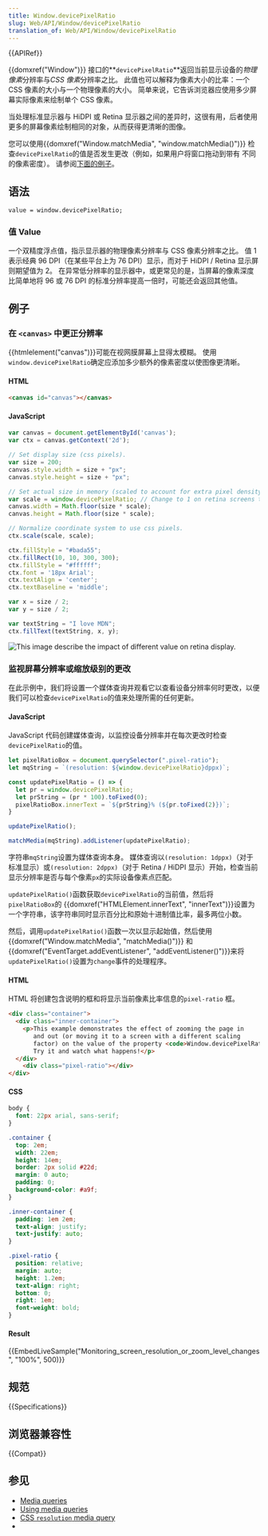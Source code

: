 ```yaml
---
title: Window.devicePixelRatio
slug: Web/API/Window/devicePixelRatio
translation_of: Web/API/Window/devicePixelRatio
---
```

{{APIRef}}

{{domxref("Window")}} 接口的**`devicePixelRatio`**返回当前显示设备的*物理像素*分辨率与*CSS 像素*分辨率之比。 此值也可以解释为像素大小的比率：一个 CSS 像素的大小与一个物理像素的大小。 简单来说，它告诉浏览器应使用多少屏幕实际像素来绘制单个 CSS 像素。

当处理标准显示器与 HiDPI 或 Retina 显示器之间的差异时，这很有用，后者使用更多的屏幕像素绘制相同的对象，从而获得更清晰的图像。

您可以使用{{domxref("Window.matchMedia", "window.matchMedia()")}} 检查`devicePixelRatio`的值是否发生更改（例如，如果用户将窗口拖动到带有 不同的像素密度）。 请参阅[下面的例子](#监视屏幕分辨率或缩放级别的更改)。

## 语法

```plain
value = window.devicePixelRatio;
```

### 值 Value

一个双精度浮点值，指示显示器的物理像素分辨率与 CSS 像素分辨率之比。 值 1 表示经典 96 DPI（在某些平台上为 76 DPI）显示，而对于 HiDPI / Retina 显示屏则期望值为 2。 在异常低分辨率的显示器中，或更常见的是，当屏幕的像素深度比简单地将 96 或 76 DPI 的标准分辨率提高一倍时，可能还会返回其他值。

## 例子

### 在 `<canvas>` 中更正分辨率

{{htmlelement("canvas")}}可能在视网膜屏幕上显得太模糊。 使用`window.devicePixelRatio`确定应添加多少额外的像素密度以使图像更清晰。

#### HTML

```html
<canvas id="canvas"></canvas>
```

#### JavaScript

```js
var canvas = document.getElementById('canvas');
var ctx = canvas.getContext('2d');

// Set display size (css pixels).
var size = 200;
canvas.style.width = size + "px";
canvas.style.height = size + "px";

// Set actual size in memory (scaled to account for extra pixel density).
var scale = window.devicePixelRatio; // Change to 1 on retina screens to see blurry canvas.
canvas.width = Math.floor(size * scale);
canvas.height = Math.floor(size * scale);

// Normalize coordinate system to use css pixels.
ctx.scale(scale, scale);

ctx.fillStyle = "#bada55";
ctx.fillRect(10, 10, 300, 300);
ctx.fillStyle = "#ffffff";
ctx.font = '18px Arial';
ctx.textAlign = 'center';
ctx.textBaseline = 'middle';

var x = size / 2;
var y = size / 2;

var textString = "I love MDN";
ctx.fillText(textString, x, y);
```

![This image describe the impact of different value on retina display. ](https://mdn.mozillademos.org/files/15023/devicePixelRation%20Diff..png)

### 监视屏幕分辨率或缩放级别的更改

在此示例中，我们将设置一个媒体查询并观看它以查看设备分辨率何时更改，以便我们可以检查`devicePixelRatio`的值来处理所需的任何更新。

#### JavaScript

JavaScript 代码创建媒体查询，以监控设备分辨率并在每次更改时检查`devicePixelRatio`的值。

```js
let pixelRatioBox = document.querySelector(".pixel-ratio");
let mqString = `(resolution: ${window.devicePixelRatio}dppx)`;

const updatePixelRatio = () => {
  let pr = window.devicePixelRatio;
  let prString = (pr * 100).toFixed(0);
  pixelRatioBox.innerText = `${prString}% (${pr.toFixed(2)})`;
}

updatePixelRatio();

matchMedia(mqString).addListener(updatePixelRatio);
```

字符串`mqString`设置为媒体查询本身。 媒体查询以`(resolution: 1dppx)`（对于标准显示）或`(resolution: 2dppx)`（对于 Retina / HiDPI 显示）开始，检查当前显示分辨率是否与每个像素`px`的实际设备像素点匹配。

`updatePixelRatio()`函数获取`devicePixelRatio`的当前值，然后将`pixelRatioBox`的 {{domxref("HTMLElement.innerText", "innerText")}}设置为一个字符串，该字符串同时显示百分比和原始十进制值比率，最多两位小数。

然后，调用`updatePixelRatio()`函数一次以显示起始值，然后使用{{domxref("Window.matchMedia", "matchMedia()")}} 和 {{domxref("EventTarget.addEventListener", "addEventListener()")}}来将`updatePixelRatio()`设置为`change`事件的处理程序。

#### HTML

HTML 将创建包含说明的框和将显示当前像素比率信息的`pixel-ratio` 框。

```html
<div class="container">
  <div class="inner-container">
    <p>This example demonstrates the effect of zooming the page in
       and out (or moving it to a screen with a different scaling
       factor) on the value of the property <code>Window.devicePixelRatio</code>.
       Try it and watch what happens!</p>
  </div>
    <div class="pixel-ratio"></div>
</div>
```

#### CSS

```css
body {
  font: 22px arial, sans-serif;
}

.container {
  top: 2em;
  width: 22em;
  height: 14em;
  border: 2px solid #22d;
  margin: 0 auto;
  padding: 0;
  background-color: #a9f;
}

.inner-container {
  padding: 1em 2em;
  text-align: justify;
  text-justify: auto;
}

.pixel-ratio {
  position: relative;
  margin: auto;
  height: 1.2em;
  text-align: right;
  bottom: 0;
  right: 1em;
  font-weight: bold;
}
```

#### Result

{{EmbedLiveSample("Monitoring_screen_resolution_or_zoom_level_changes", "100%", 500)}}

## 规范

{{Specifications}}

## 浏览器兼容性

{{Compat}}

## 参见

- [Media queries](/zh-CN/docs/Web/CSS/Media_Queries)
- [Using media queries](/zh-CN/docs/Web/CSS/Media_Queries/Using_media_queries)
- [CSS `resolution` media query](/zh-CN/docs/Web/CSS/@media/resolution)
-
